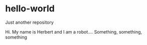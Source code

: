 # hello-world
Just another repository

Hi. My name is Herbert and I am a robot....
Something, something, something
